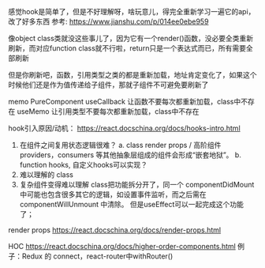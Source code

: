 感觉hook是简单了，但是不好理解呀，啥玩意儿，得完全重新学习一遍它的api，改了好多东西
参考: https://www.jianshu.com/p/014ee0ebe959


像object class类就没这些事儿了，因为它有一个render()函数，没必要全类重新刷新，而对应function class就不行啦，return只是一个表达式而已，所有需要全部刷新

但是你刷新吧，函数，引用类型之类的都是重新加载，地址肯定变化了，如果这个时候他们还是作为值传递给子组件，那就子组件不可避免要刷新了

memo PureComponent
useCallback 让函数不要每次都重新加载，class中不存在
useMemo 让引用类型不要每次都重新加载，class中不存在


hook引入原因/动机：
https://react.docschina.org/docs/hooks-intro.html
1. 在组件之间复用状态逻辑很难？
   a. class
   render props / 高阶组件 
   providers，consumers 等其他抽象层组成的组件会形成“嵌套地狱”。
   b. function
   hooks, 自定义hooks可以实现？
2. 难以理解的 class
3. 复杂组件变得难以理解
   class把功能拆分开了，同一个 componentDidMount 中可能也包含很多其它的逻辑，如设置事件监听，而之后需在 componentWillUnmount 中清除。
   但是useEffect可以一起完成这个功能了；

   

render props
https://react.docschina.org/docs/render-props.html

HOC
https://react.docschina.org/docs/higher-order-components.html
例子：Redux 的 connect，react-router中withRouter()


